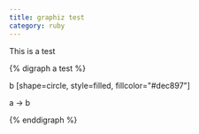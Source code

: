 ```yaml
---
title: graphiz test
category: ruby
---
```



This is a test


{% digraph a test %}

b [shape=circle, style=filled, fillcolor="#dec897"]

a -> b

{% enddigraph %}
